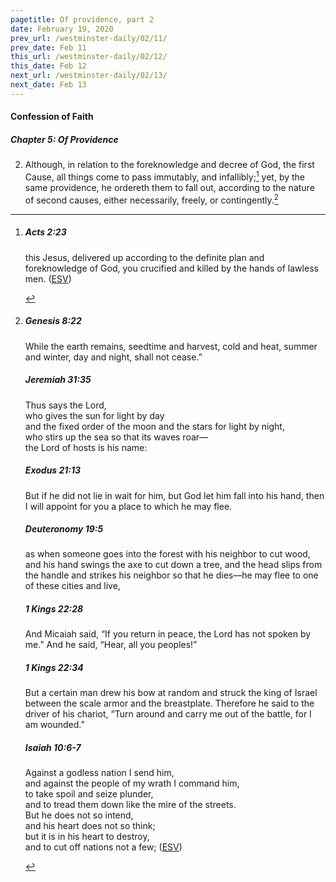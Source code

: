 ```yaml
---
pagetitle: Of providence, part 2
date: February 19, 2020
prev_url: /westminster-daily/02/11/
prev_date: Feb 11
this_url: /westminster-daily/02/12/
this_date: Feb 12
next_url: /westminster-daily/02/13/
next_date: Feb 13
---
```


#### Confession of Faith

##### Chapter 5: Of Providence

2. Although, in relation to the foreknowledge and decree of God, the first Cause, all things come to pass immutably, and infallibly;[^fnref:wcf1] yet, by the same providence, he ordereth them to fall out, according to the nature of second causes, either necessarily, freely, or contingently.[^fnref:wcf2]

[^fnref:wcf1]: <div class="esv"><h5>Acts 2:23</h5> <div class="esv-text"><p id="p44002023.01-1">this Jesus, delivered up according to the definite plan and foreknowledge of God, you crucified and killed by the hands of lawless men.  (<a href="http://www.esv.org" class="copyright">ESV</a>)</p> </div> </div>

[^fnref:wcf2]: <div class="esv"><h5>Genesis 8:22</h5> <div class="esv-text"><p id="p01008022.01-1">While the earth remains, seedtime and harvest, cold and heat, summer and winter, day and night, shall not cease.&#8221;</p> </div><h5>Jeremiah 31:35</h5> <div class="esv-text"><div class="block-indent"> <p class="line-group" id="p24031035.01-2">Thus says the <span class="small-caps">Lord</span>,<br /> who gives the sun for light by day<br /> <span class="indent"></span>and the fixed order of the moon and the stars for light by night,<br /> who stirs up the sea so that its waves roar&#8212;<br /> <span class="indent"></span>the <span class="small-caps">Lord</span> of hosts is his name:</p> </div> </div><h5>Exodus 21:13</h5> <div class="esv-text"><p id="p02021013.01-3">But if he did not lie in wait for him, but God let him fall into his hand, then I will appoint for you a place to which he may flee.</p> </div><h5>Deuteronomy 19:5</h5> <div class="esv-text"><p id="p05019005.01-4">as when someone goes into the forest with his neighbor to cut wood, and his hand swings the axe to cut down a tree, and the head slips from the handle and strikes his neighbor so that he dies&#8212;he may flee to one of these cities and live,</p> </div><h5>1 Kings 22:28</h5> <div class="esv-text"><p id="p11022028.01-5">And Micaiah said, &#8220;If you return in peace, the <span class="small-caps">Lord</span> has not spoken by me.&#8221; And he said, &#8220;Hear, all you peoples!&#8221;</p> </div><h5>1 Kings 22:34</h5> <div class="esv-text"><p id="p11022034.01-6">But a certain man drew his bow at random and struck the king of Israel between the scale armor and the breastplate. Therefore he said to the driver of his chariot, &#8220;Turn around and carry me out of the battle, for I am wounded.&#8221;</p> </div><h5>Isaiah 10:6-7</h5> <div class="esv-text"><div class="block-indent"> <p class="line-group" id="p23010006.01-7">Against a godless nation I send him,<br /> <span class="indent"></span>and against the people of my wrath I command him,<br /> to take spoil and seize plunder,<br /> <span class="indent"></span>and to tread them down like the mire of the streets.<br />  But he does not so intend,<br /> <span class="indent"></span>and his heart does not so think;<br /> but it is in his heart to destroy,<br /> <span class="indent"></span>and to cut off nations not a few;  (<a href="http://www.esv.org" class="copyright">ESV</a>)</p> </div> </div> </div>

